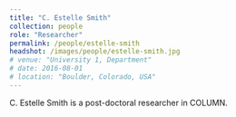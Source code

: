 ```yaml
---
title: "C. Estelle Smith"
collection: people
role: "Researcher"
permalink: /people/estelle-smith
headshot: /images/people/estelle-smith.jpg
# venue: "University 1, Department"
# date: 2016-08-01
# location: "Boulder, Colorado, USA"
---
```


C. Estelle Smith is a post-doctoral researcher in COLUMN.
